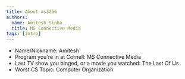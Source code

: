 ```yaml
---
title: About as3256
authors:
  name: Amitesh Sinha
  title: MS Connective Media
tags: [intro]
---
```


- Name/Nickname: Amitesh
- Program you're in at Cornell: MS Connective Media
- Last TV show you binged, or a movie you watched: The Last Of Us
- Worst CS Topic: Computer Organization